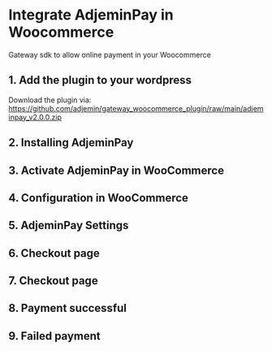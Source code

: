 # Integrate AdjeminPay in Woocommerce

Gateway sdk to allow online payment in your Woocommerce

## 1. Add the plugin to your wordpress

Download the plugin via: https://github.com/adjemin/gateway_woocommerce_plugin/raw/main/adjeminpay_v2.0.0.zip

## 2. Installing AdjeminPay
## 3. Activate AdjeminPay in WooCommerce
## 4. Configuration in WooCommerce
## 5. AdjeminPay Settings
## 6. Checkout page
## 7. Checkout page
## 8. Payment successful
## 9. Failed payment
